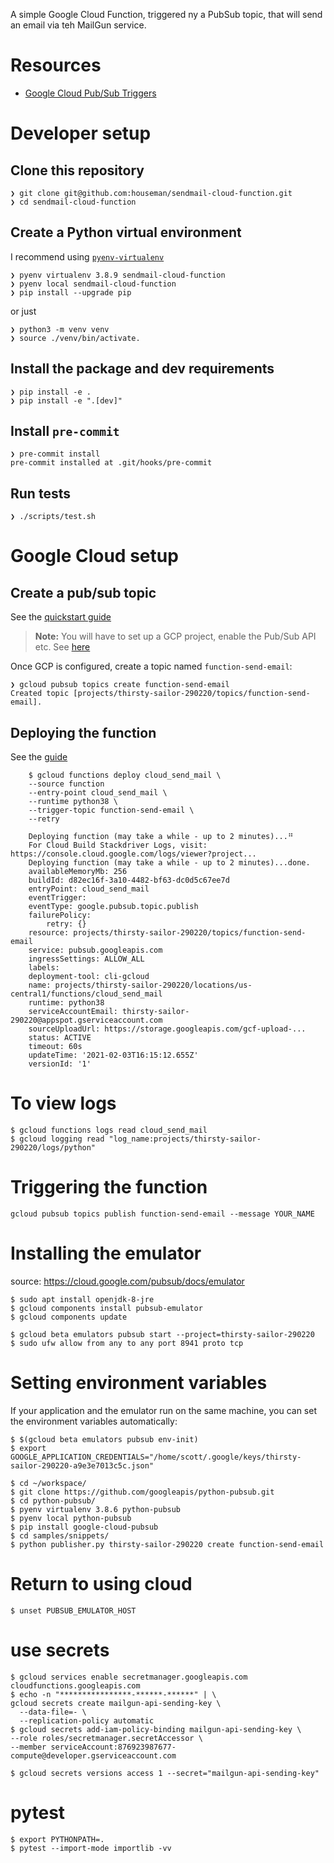 A simple Google Cloud Function, triggered ny a PubSub topic, that will send an email via teh MailGun service.

# Resources
- [Google Cloud Pub/Sub Triggers](https://cloud.google.com/functions/docs/calling/pubsub)

# Developer setup

## Clone this repository
```
❯ git clone git@github.com:houseman/sendmail-cloud-function.git
❯ cd sendmail-cloud-function
```

## Create a Python virtual environment
I recommend using [`pyenv-virtualenv`](https://github.com/pyenv/pyenv-virtualenv)
```
❯ pyenv virtualenv 3.8.9 sendmail-cloud-function
❯ pyenv local sendmail-cloud-function
❯ pip install --upgrade pip
```
or just
```
❯ python3 -m venv venv
❯ source ./venv/bin/activate.
```

## Install the package and dev requirements
```
❯ pip install -e .
❯ pip install -e ".[dev]"
```

## Install `pre-commit`
```
❯ pre-commit install
pre-commit installed at .git/hooks/pre-commit
```

## Run tests
```
❯ ./scripts/test.sh
```

# Google Cloud setup
## Create a pub/sub topic

See the [quickstart guide](https://cloud.google.com/pubsub/docs/quickstart-cli#create_a_topic)

> **Note:** You will have to set up a GCP project, enable the Pub/Sub API etc. See [here](https://cloud.google.com/pubsub/docs/quickstart-cli#before-you-begin)

Once GCP is configured, create a topic named `function-send-email`:
```
❯ gcloud pubsub topics create function-send-email
Created topic [projects/thirsty-sailor-290220/topics/function-send-email].
```

## Deploying the function

See the [guide](https://cloud.google.com/functions/docs/deploying/filesystem#deploy_using_the_gcloud_tool)

```
    $ gcloud functions deploy cloud_send_mail \
    --source function
    --entry-point cloud_send_mail \
    --runtime python38 \
    --trigger-topic function-send-email \
    --retry

    Deploying function (may take a while - up to 2 minutes)...⠛
    For Cloud Build Stackdriver Logs, visit: https://console.cloud.google.com/logs/viewer?project...
    Deploying function (may take a while - up to 2 minutes)...done.
    availableMemoryMb: 256
    buildId: d82ec16f-3a10-4482-bf63-dc0d5c67ee7d
    entryPoint: cloud_send_mail
    eventTrigger:
    eventType: google.pubsub.topic.publish
    failurePolicy:
        retry: {}
    resource: projects/thirsty-sailor-290220/topics/function-send-email
    service: pubsub.googleapis.com
    ingressSettings: ALLOW_ALL
    labels:
    deployment-tool: cli-gcloud
    name: projects/thirsty-sailor-290220/locations/us-central1/functions/cloud_send_mail
    runtime: python38
    serviceAccountEmail: thirsty-sailor-290220@appspot.gserviceaccount.com
    sourceUploadUrl: https://storage.googleapis.com/gcf-upload-...
    status: ACTIVE
    timeout: 60s
    updateTime: '2021-02-03T16:15:12.655Z'
    versionId: '1'
```

# To view logs

    $ gcloud functions logs read cloud_send_mail
    $ gcloud logging read "log_name:projects/thirsty-sailor-290220/logs/python"


# Triggering the function

    gcloud pubsub topics publish function-send-email --message YOUR_NAME

# Installing the emulator

source: https://cloud.google.com/pubsub/docs/emulator

    $ sudo apt install openjdk-8-jre
    $ gcloud components install pubsub-emulator
    $ gcloud components update

    $ gcloud beta emulators pubsub start --project=thirsty-sailor-290220
    $ sudo ufw allow from any to any port 8941 proto tcp

# Setting environment variables

If your application and the emulator run on the same machine, you can set the environment variables automatically:

    $ $(gcloud beta emulators pubsub env-init)
    $ export GOOGLE_APPLICATION_CREDENTIALS="/home/scott/.google/keys/thirsty-sailor-290220-a9e3e7013c5c.json"

    $ cd ~/workspace/
    $ git clone https://github.com/googleapis/python-pubsub.git
    $ cd python-pubsub/
    $ pyenv virtualenv 3.8.6 python-pubsub
    $ pyenv local python-pubsub
    $ pip install google-cloud-pubsub
    $ cd samples/snippets/
    $ python publisher.py thirsty-sailor-290220 create function-send-email

# Return to using cloud

    $ unset PUBSUB_EMULATOR_HOST

# use secrets

    $ gcloud services enable secretmanager.googleapis.com cloudfunctions.googleapis.com
    $ echo -n "****************-******-******" | \
    gcloud secrets create mailgun-api-sending-key \
      --data-file=- \
      --replication-policy automatic
    $ gcloud secrets add-iam-policy-binding mailgun-api-sending-key \
    --role roles/secretmanager.secretAccessor \
    --member serviceAccount:876923987677-compute@developer.gserviceaccount.com

    $ gcloud secrets versions access 1 --secret="mailgun-api-sending-key"


# pytest

    $ export PYTHONPATH=.
    $ pytest --import-mode importlib -vv
